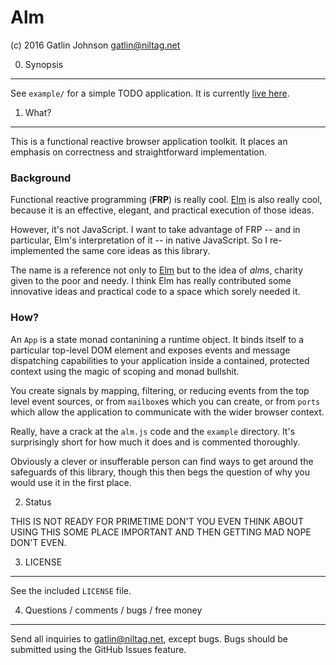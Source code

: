 Alm
===

(c) 2016 Gatlin Johnson <gatlin@niltag.net>

0. Synopsis
---

See `example/` for a simple TODO application. It is currently [live
here](http://niltag.net/almtest).

1. What?
---

This is a functional reactive browser application toolkit. It places an
emphasis on correctness and straightforward implementation.

### Background

Functional reactive programming (**FRP**) is really cool. [Elm][elm] is also
really cool, because it is an effective, elegant, and practical execution of
those ideas.

However, it's not JavaScript. I want to take advantage of FRP -- and in
particular, Elm's interpretation of it -- in native JavaScript. So I
re-implemented the same core ideas as this library.

The name is a reference not only to [Elm][elm] but to the idea of *alms*,
charity given to the poor and needy. I think Elm has really contributed some
innovative ideas and practical code to a space which sorely needed it.

### How?

An `App` is a state monad contanining a runtime object. It binds itself to a
particular top-level DOM element and exposes events and message dispatching
capabilities to your application inside a contained, protected context using
the magic of scoping and monad bullshit.

You create signals by mapping, filtering, or reducing events from the top level
event sources, or from `mailbox`es which you can create, or from `ports` which
allow the application to communicate with the wider browser context.

Really, have a crack at the `alm.js` code and the `example` directory. It's
surprisingly short for how much it does and is commented thoroughly.

Obviously a clever or insufferable person can find ways to get around the
safeguards of this library, though this then begs the question of why you would
use it in the first place.

2. Status

THIS IS NOT READY FOR PRIMETIME DON'T YOU EVEN THINK ABOUT USING THIS SOME
PLACE IMPORTANT AND THEN GETTING MAD NOPE DON'T EVEN.

3. LICENSE
---

See the included `LICENSE` file.

4. Questions / comments / bugs / free money
---

Send all inquiries to <gatlin@niltag.net>, except bugs. Bugs should be
submitted using the GitHub Issues feature.

[elm]: http://elm-lang.org
